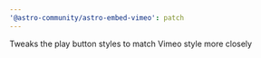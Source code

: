 ```yaml
---
'@astro-community/astro-embed-vimeo': patch
---
```


Tweaks the play button styles to match Vimeo style more closely
